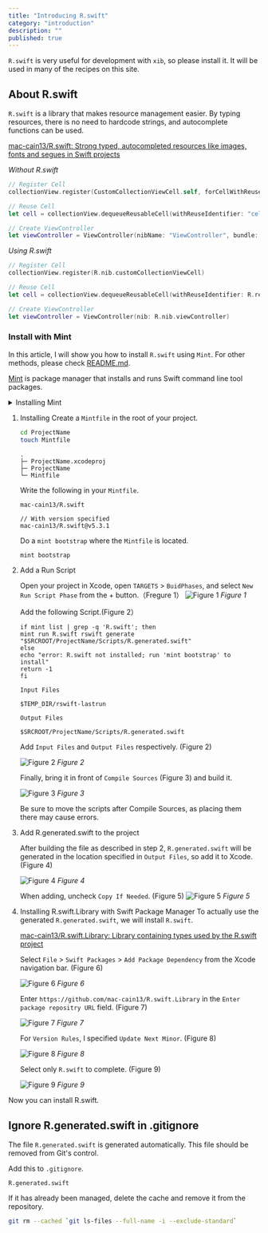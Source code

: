```yaml
---
title: "Introducing R.swift"
category: "introduction"
description: ""
published: true
---
```


`R.swift` is very useful for development with `xib`, so please install it.
It will be used in many of the recipes on this site.

## About R.swift

`R.swift` is a library that makes resource management easier. By typing resources, there is no need to hardcode strings, and autocomplete functions can be used.

[mac-cain13/R.swift: Strong typed, autocompleted resources like images, fonts and segues in Swift projects](https://github.com/mac-cain13/R.swift)

*Without R.swift*
```swift
// Register Cell
collectionView.register(CustomCollectionViewCell.self, forCellWithReuseIdentifier: "cell")

// Reuse Cell
let cell = collectionView.dequeueReusableCell(withReuseIdentifier: "cell", for: indexPath)

// Create ViewController
let viewController = ViewController(nibName: "ViewController", bundle: nil)
```

*Using R.swift*
```swift
// Register Cell
collectionView.register(R.nib.customCollectionViewCell)

// Reuse Cell
let cell = collectionView.dequeueReusableCell(withReuseIdentifier: R.reuseIdentifier.customCollectionViewCell, for: indexPath)!

// Create ViewController
let viewController = ViewController(nib: R.nib.viewController)
```

### Install with Mint

In this article, I will show you how to install `R.swift` using `Mint`. For other methods, please check [README.md](https://github.com/mac-cain13/R.swift).

[Mint](https://github.com/yonaskolb/Mint) is package manager that installs and runs Swift command line tool packages.

<details><summary>Installing Mint</summary>

```bash
// Install Mint
$ brew install mint
// Check Version
$ mint version
```
</details>

1. Installing
    Create a `Mintfile` in the root of your project.
    ```bash
    cd ProjectName
    touch Mintfile
    ```

    ```
    .
    ├─ ProjectName.xcodeproj
    ├─ ProjectName
    └─ Mintfile
    ```

    Write the following in your `Mintfile`.

    ```
    mac-cain13/R.swift

    // With version specified
    mac-cain13/R.swift@v5.3.1
    ```

    Do a `mint bootstrap` where the `Mintfile` is located.

    ```bash
    mint bootstrap
    ```

2. Add a Run Script
   
    Open your project in Xcode, open `TARGETS` > `BuidPhases`, and select `New Run Script Phase` from the + button.（Fregure 1）
    ![Figure 1](https://res.cloudinary.com/swift-recipes/image/upload/v1622368199/rswift/rswift-1-1_fkc9ye.png)
    *Figure 1*

    Add the following Script.(Figure 2）
    ```shell
    if mint list | grep -q 'R.swift'; then
    mint run R.swift rswift generate "$SRCROOT/ProjectName/Scripts/R.generated.swift"
    else
    echo "error: R.swift not installed; run 'mint bootstrap' to install"
    return -1
    fi
    ```

    `Input Files` 
    ```
    $TEMP_DIR/rswift-lastrun
    ```

    `Output Files` 
    ```
    $SRCROOT/ProjectName/Scripts/R.generated.swift
    ```

    Add `Input Files` and `Output Files` respectively. (Figure 2)

    ![Figure 2](https://res.cloudinary.com/swift-recipes/image/upload/v1622368199/rswift/rswift-1-1_fkc9ye.png)
    *Figure 2*

    Finally, bring it in front of `Compile Sources` (Figure 3) and build it.

    ![Figure 3](https://res.cloudinary.com/swift-recipes/image/upload/v1622368777/rswift/rswift3_bvhkp6.png)
    *Figure 3*

    Be sure to move the scripts after Compile Sources, as placing them there may cause errors.

3. Add R.generated.swift to the project
    
    After building the file as described in step 2, `R.generated.swift` will be generated in the location specified in `Output Files`, so add it to Xcode. (Figure 4)

    ![Figure 4](https://res.cloudinary.com/swift-recipes/image/upload/v1622370298/rswift/rswift4_odon9r.png)
    *Figure 4*

    When adding, uncheck `Copy If Needed`. (Figure 5)
    ![Figure 5](https://res.cloudinary.com/swift-recipes/image/upload/v1622370385/rswift/rswift5_fvpkug.png)
    *Figure 5*


4. Installing R.swift.Library with Swift Package Manager
    To actually use the generated `R.generated.swift`, we will install `R.swift`.

    [mac-cain13/R.swift.Library: Library containing types used by the R.swift project](https://github.com/mac-cain13/R.swift.Library)

    Select `File` > `Swift Packages` > `Add Package Dependency` from the Xcode navigation bar. (Figure 6)

    ![Figure 6](https://res.cloudinary.com/swift-recipes/image/upload/v1622370584/rswift/rswift6_sgcf4a.png)
    *Figure 6*

    Enter `https://github.com/mac-cain13/R.swift.Library` in the `Enter package repositry URL` field. (Figure 7)

    ![Figure 7](https://res.cloudinary.com/swift-recipes/image/upload/v1622370747/rswift/rswift7_sta3qg.png)
    *Figure 7*

    For `Version Rules`, I specified `Update Next Minor`. (Figure 8)

    ![Figure 8](https://res.cloudinary.com/swift-recipes/image/upload/v1622370747/rswift/rswift8_ugd9yk.png)
    *Figure 8*
    
    Select only `R.swift` to complete. (Figure 9)

    ![Figure 9](https://res.cloudinary.com/swift-recipes/image/upload/v1622370747/rswift/rswift9_hoqtka.png)
    *Figure 9*


Now you can install R.swift.

## Ignore R.generated.swift in .gitignore

The file `R.generated.swift` is generated automatically. This file should be removed from Git's control.

Add this to `.gitignore`.
```text
R.generated.swift
```

If it has already been managed, delete the cache and remove it from the repository.
```bash
git rm --cached `git ls-files --full-name -i --exclude-standard`
```



